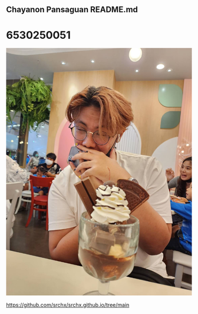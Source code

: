 ## Chayanon Pansaguan README.md
# 6530250051 

![Alt text](IMG_1580.jpeg)

https://github.com/srchx/srchx.github.io/tree/main
